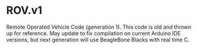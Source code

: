 # ROV.v1
Remote Operated Vehicle Code (generation 1). This code is old and thrown up for reference. May update to fix compilation on current Arduino IDE versions, but next generation will use BeagleBone Blacks with real time C.
